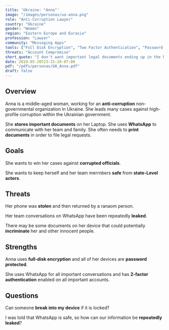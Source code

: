 ```yaml
---
title: 'Ukraine: "Anna"'
image: "/images/personas/ua-anna.png"
role: "Anti-Corruption Lawyer"
country: "Ukraine"
gender: "Women"
region: "Eastern Europe and Eurasia"
profession: "Lawyer"
community: "Messaging Apps"
tools: ["Full Disk Encryption", "Two Factor Authentication", "Password Manager"]
threats: "Account Compromise"
short_quote: "I don't want important legal documents ending up in the hands of my adversaries. I also don't want to put my team at risk."
date: 2019-05-20T23:15:28-07:00
pdf: "/pdfs/personas/UA_Anna.pdf"
draft: false
---
```


## Overview

Anna is a middle-aged woman, working for an **anti-corruption** non-governmental organization in Ukraine. She leads many cases against high-profile corruption within the Ukrainian government.

She **stores important documents** on her Laptop. She uses **WhatsApp** to communicate with her team and family. She often needs to **print documents** in order to file legal requests.


## Goals

She wants to win her cases against **corrupted officials**.

She wants to keep herself and her team merrnbers **safe** from **state-Level actors**.


## Threats

Her phone was **stolen** and then returned by a ranaom person.

Her team conversations on WhatsApp have been repeatedly **leaked**.

There may be some documents on her device that could potentially **incriminate** her and other innocent people.


## Strengths

Anna uses **full-disk encryption** and all of her devices are **password protected**.

She uses WhatsApp for all important conversations and has **2-factor authentication** enabled on all important accounts.


## Questions

Can someone **break into my device** if it is locked?

I was told that WhatsApp is safe, so how can our information be **repeatedly leaked**?
